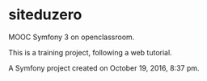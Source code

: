 siteduzero
==========

MOOC Symfony 3 on openclassroom.

This is a training project, following a web tutorial.

A Symfony project created on October 19, 2016, 8:37 pm.
